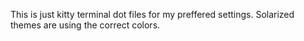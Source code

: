 This is just kitty terminal dot files for my preffered settings.
Solarized themes are using the correct colors.
